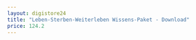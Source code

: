 ```yaml
---
layout: digistore24
title: "Leben-Sterben-Weiterleben Wissens-Paket - Download"
price: 124.2
---
```


